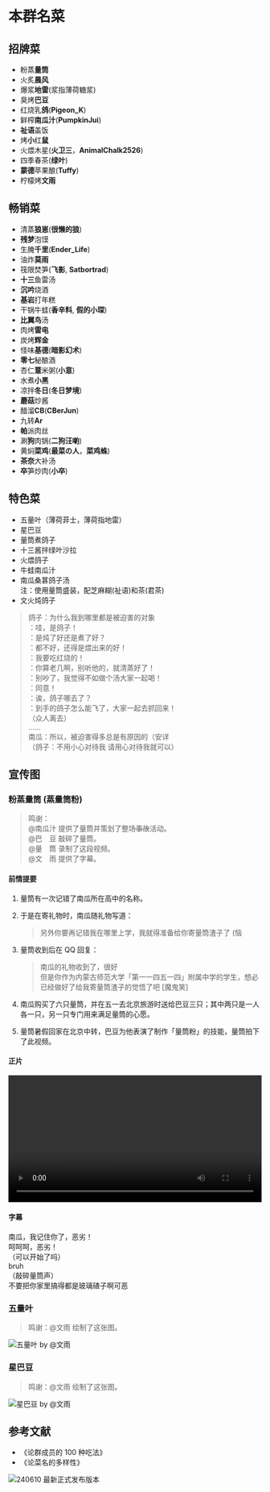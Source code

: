 # 本群名菜

## 招牌菜

- 粉蒸**量筒**
- 火炙**晨风**
- 爆浆**地雷**(浆指薄荷糖浆)
- 臭烤**巴豆**
- 红烧乳**鸽**(**Pigeon_K**)
- 鲜榨**南瓜汁**(**PumpkinJui**)
- **祉语**盖饭
- 烤**小**红**鼠**
- 火煨木星(**火卫三**，**AnimalChalk2526**)
- 四季春茶(**绿叶**)
- **蒙德**苹果酿(**Tuffy**)
- 柠檬烤**文雨**

## 畅销菜

- 清蒸**狼崽**(**很懒的狼**)
- **残梦**泡馍
- 生腌**千里**(**Ender_Life**)
- 油炸**莫雨**
- 筏限焚笋(**飞影**, **Satbortrad**)
- **十三**鱼雷汤
- **沉吟**烧酒
- **基岩**打年糕
- 干锅牛蛙(**香辛料**, **假的小琛**)
- **比翼鸟**汤
- 肉烤**雷电**
- 炭烤**辉金**
- 怪味**基德**(**暗影幻术**)
- **零七**秘酿酒
- 杏仁**薏**米粥(**小意**)
- 水煮**小黑**
- 凉拌**冬日**(**冬日梦境**)
- **蘑菇**炒酱
- 醋溜**CB**(**CBerJun**)
- 九转**Ar**
- **帕**派肉丝
- 涮**狗**肉锅(**二狗汪喲**)
- 黄焖**菜鸡**(**最菜の人**，**菜鸡蛛**)
- **茶奈**大补汤
- **卒**笋炒肉(**小卒**)

## 特色菜

- 五量叶（薄荷菲士，薄荷指地雷）
- 星巴豆
- 量筒煮鸽子
- 十三酱拌绿叶沙拉
- 火煨鸽子
- 牛蛙南瓜汁
- 南瓜桑葚鸽子汤  
  注：使用量筒盛装，配芝麻糊(祉语)和茶(君茶)
- 文火炖鸽子

> 鸽子：为什么我到哪里都是被迫害的对象  
  ：哇，是鸽子！  
  ：是炖了好还是煮了好？  
  ：都不好，还得是煨出来的好！  
  ：我要吃红烧的！  
  ：你算老几啊，别听他的，就清蒸好了！  
  ：别吵了，我觉得不如做个汤大家一起喝！  
  ：同意！  
  ：诶，鸽子哪去了？  
  ：到手的鸽子怎么能飞了，大家一起去抓回来！  
  （众人离去）  
  ……  
  南瓜：所以，被迫害得多总是有原因的（安详  
  （鸽子：不用小心对待我 请用心对待我就可以）

## 宣传图

### 粉蒸量筒 (蒸量筒粉)

> 鸣谢：  
  @南瓜汁 提供了量筒并策划了整场~~事故~~活动。  
  @巴 豆 敲碎了量筒。  
  @量 筒 录制了这段视频。  
  @文 雨 提供了字幕。

#### 前情提要

1. 量筒有一次记错了南瓜所在高中的名称。
2. 于是在寄礼物时，南瓜随礼物写道：  
   > 另外你要再记错我在哪里上学，我就得准备给你寄量筒渣子了 (恼

3. 量筒收到后在 QQ 回复：  
   > 南瓜的礼物收到了，很好  
     但是你作为内蒙古师范大学「第一一四五一四」附属中学的学生，想必已经做好了给我寄量筒渣子的觉悟了吧 [魔鬼笑]

4. 南瓜购买了六只量筒，并在五一去北京旅游时送给巴豆三只；其中两只是一人各一只，另一只专门用来满足量筒的心愿。
5. 量筒暑假回家在北京中转，巴豆为他表演了制作「量筒粉」的技能，量筒拍下了此视频。

#### 正片

<video controls width="100%">
<source src="../assets/menu/fenzhenglt.mp4" type="video/mp4">
当前浏览器不支持使用视频播放控件。
</video>

#### 字幕

南瓜，我记住你了，恶劣！  
呵呵呵，恶劣！  
（可以开始了吗）  
bruh  
（敲碎量筒声）  
不要把你家里搞得都是玻璃碴子啊可恶

### 五量叶

> 鸣谢：@文雨 绘制了这张图。

![五量叶 by @文雨](../assets/menu/wuliangye.jpg)

### 星巴豆

> 鸣谢：@文雨 绘制了这张图。

![星巴豆 by @文雨](../assets/menu/xingbadou.jpg)

## 参考文献

- 《论群成员的 100 种吃法》
- 《论菜名的多样性》

![240610 最新正式发布版本](../assets/menu/menu.png)
